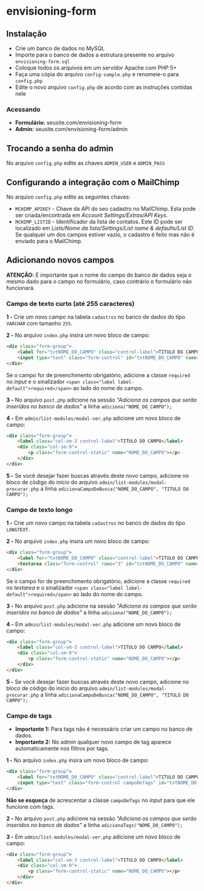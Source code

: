 envisioning-form
================

Instalação
----------
+ Crie um banco de dados no MySQL
+ Importe para o banco de dados a estrutura presente no arquivo `envisioning-form.sql`
+ Coloque todos os arquivos em um servidor Apache com PHP 5+
+ Faça uma cópia do arquivo `config-sample.php` e renomeie-o para `config.php`
+ Edite o novo arquivo `config.php` de acordo com as instruções contidas nele

### Acessando
+ **Formulário:** seusite.com/envisioning-form
+ **Admin:** seusite.com/envisioning-form/admin


Trocando a senha do admin
-------------------------
No arquivo `config.php` edite as chaves `ADMIN_USER` e `ADMIN_PASS`


Configurando a integração com o MailChimp
-----------------------------------------
No arquivo `config.php` edite as seguintes chaves:
+ `MCHIMP_APIKEY` - Chave da API do seu cadastro no MailChimp. Esta pode ser criada/encontrada em _Account Settings/Extras/API Keys_.
+ `MCHIMP_LISTID` - Identificador da lista de contatos. Este ID pode ser localizado em _Lists/Nome da lista/Settings/List name & defaults/List ID_.
Se qualquer um dos campos estiver vazio, o cadastro é feito mas não é enviado para o MailChimp.


Adicionando novos campos
------------------------
**ATENÇÃO:** É importante que o nome do campo do banco de dados seja o mesmo dado para o campo no formulário, caso contrário o formulário não funcionará.

### Campo de texto curto (até 255 caracteres)
**1 -** Crie um novo campo na tabela `cadastros` no banco de dados do tipo `VARCHAR` com tamanho `255`.

**2 -** No arquivo `index.php` insira um novo bloco de campo:
```html
<div class="form-group">
	<label for="txtNOME_DO_CAMPO" class="control-label">TITULO DO CAMPO</label>
	<input type="text" class="form-control" id="txtNOME_DO_CAMPO" name="NOME_DO_CAMPO" />
</div>
```
Se o campo for de preenchimento obrigatório, adicione a classe `required` no _input_ e o sinalizador `<span class="label label-default">required</span>` ao lado do nome do campo.

**3 -** No arquivo `post.php` adicione na sessão _"Adiciona os campos que serão inseridos no banco de dados"_ a linha `adiciona("NOME_DO_CAMPO");`

**4 -** Em `admin/list-modules/modal-ver.php` adicione um novo bloco de campo:
```html
<div class="form-group">
	<label class="col-sm-3 control-label">TITULO DO CAMPO</label>
	<div class="col-sm-9">
		<p class="form-control-static" name="NOME_DO_CAMPO"></p>
	</div>
</div>
```

**5 -** Se você desejar fazer buscas através deste novo campo, adicione no bloco de código do inicio do arquivo `admin/list-modules/modal-procurar.php` a linha `adicionaCampoDeBusca("NOME_DO_CAMPO", "TITULO DO CAMPO");`

### Campo de texto longo
**1 -** Crie um novo campo na tabela `cadastros` no banco de dados do tipo `LONGTEXT`.

**2 -** No arquivo `index.php` insira um novo bloco de campo:
```html
<div class="form-group">
	<label for="txtNOME_DO_CAMPO" class="control-label">TITULO DO CAMPO</label>
	<textarea class="form-control" rows="3" id="txtNOME_DO_CAMPO" name="NOME_DO_CAMPO"></textarea>
</div>
```
Se o campo for de preenchimento obrigatório, adicione a classe `required` no _textarea_ e o sinalizador `<span class="label label-default">required</span>` ao lado do nome do campo.

**3 -** No arquivo `post.php` adicione na sessão _"Adiciona os campos que serão inseridos no banco de dados"_ a linha `adiciona("NOME_DO_CAMPO");`

**4 -** Em `admin/list-modules/modal-ver.php` adicione um novo bloco de campo:
```html
<div class="form-group">
	<label class="col-sm-3 control-label">TITULO DO CAMPO</label>
	<div class="col-sm-9">
		<p class="form-control-static" name="NOME_DO_CAMPO"></p>
	</div>
</div>
```

**5 -** Se você desejar fazer buscas através deste novo campo, adicione no bloco de código do inicio do arquivo `admin/list-modules/modal-procurar.php` a linha `adicionaCampoDeBusca("NOME_DO_CAMPO", "TITULO DO CAMPO");`

### Campo de tags
+ **Importante 1:** Para tags não é necessário criar um campo no banco de dados.
+ **Importante 2:** No admin qualquer novo campo de tag aparece automaticamente nos filtros por tags.

**1 -** No arquivo `index.php` insira um novo bloco de campo:
```html
<div class="form-group">
	<label for="txtNOME_DO_CAMPO" class="control-label">TITULO DO CAMPO</label>
	<input type="text" class="form-control campoDeTags" id="txtNOME_DO_CAMPO" name="NOME_DO_CAMPO" placeholder="Example: tag1, tag2, tag3" />
</div>
```
**Não se esqueça** de acrescentar a classe `campoDeTags` no _input_ para que ele funcione com tags.

**2 -** No arquivo `post.php` adicione na sessão _"Adiciona os campos que serão inseridos no banco de dados"_ a linha `adicionaTags("NOME_DO_CAMPO");`

**3 -** Em `admin/list-modules/modal-ver.php` adicione um novo bloco de campo:
```html
<div class="form-group">
	<label class="col-sm-3 control-label">TITULO DO CAMPO</label>
	<div class="col-sm-9">
		<p class="form-control-static" name="NOME_DO_CAMPO"></p>
	</div>
</div>
```
